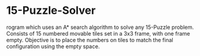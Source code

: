 # 15-Puzzle-Solver
rogram which uses an A* search algorithm to solve any 15-Puzzle problem. Consists of 15 numbered movable tiles set in a 3x3 frame, with one frame empty. Objective is to place the numbers on tiles to match the final configuration using the empty space.
